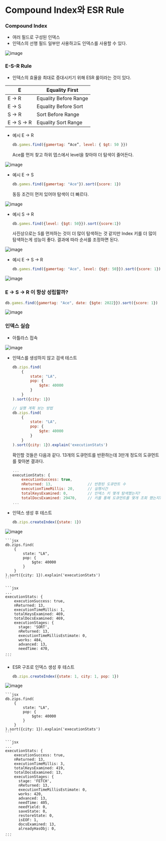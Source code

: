 # Compound Index와 ESR Rule

### Compound Index

- 여러 필드로 구성된 인덱스
- 인덱스의 선행 필드 일부만 사용하고도 인덱스를 사용할 수 있다.
    
![image](https://user-images.githubusercontent.com/57317290/216246670-ff7da8bc-7ba2-4dab-910d-d8b2efea8684.png)
    

### E-S-R Rule

- 인덱스의 효율을 최대로 증대시키기 위해 ESR 룰이라는 것이 있다.

| E | Equality First |
| --- | --- |
| E → R | Equality Before Range |
| E → S | Equality Before Sort |
| S → R | Sort Before Range |
| E → S → R | Equality Sort Range |
- 예시 E → R
    
    ```jsx
    db.games.find({gamertag: “Ace”, level: { $gt: 50 }})
    ```
    
    Ace를 먼저 찾고 하위 뎁스에서 level을 찾아야 더 탐색이 줄어든다.
    
![image](https://user-images.githubusercontent.com/57317290/216246743-91f66771-b6fc-4bc0-939b-fa7b23da3f70.png)
    
- 예시 E → S
    
    ```jsx
    db.games.find({gamertag: "Ace"}).sort({score: 1})
    ```
    
    동등 조건이 먼저 있어야 탐색이 더 빠르다.
    
![image](https://user-images.githubusercontent.com/57317290/216246772-34d9e85c-c143-473f-8098-2c61b80a9c6f.png)
    

- 예시 S → R
    
    ```jsx
    db.games.find({level: {$gt: 50}}).sort({score:1})
    ```
    
    사진상으로는 S를 먼저하는 것이 더 많이 탐색하는 것 같지만 Index 키를 더 많이 탐색하는게 성능이 좋다. 결과에 따라 순서를 조정하면 된다.
    
![image](https://user-images.githubusercontent.com/57317290/216246794-f1baeae8-5df3-4b58-a2d4-66fd208c84df.png)
    

- 예시 E → S → R
    
    ```jsx
    db.games.find({gamertag: "Ace", level: {$gt: 50}}).sort({score: 1})
    ```
    
![image](https://user-images.githubusercontent.com/57317290/216246819-76c4c48b-d8ea-4b45-ad3c-b961087c1a2f.png)
    

### E → S → R 이 항상 성립할까?

```jsx
db.games.find({gamertag: "Ace", date: {$gte: 2022}}).sort({score: 1})
```

![image](https://user-images.githubusercontent.com/57317290/216246847-81aebb27-e03d-4105-956d-51c3fd32ab17.png)

### 인덱스 실습

- 아틀라스 접속
    
![image](https://user-images.githubusercontent.com/57317290/216246870-02a4b23a-4069-4de9-abf4-8a1a6a156f59.png)
    

- 인덱스를 생성하지 않고 검색 테스트
    
    ```jsx
    db.zips.find(
        {
            state: "LA",
            pop: {
                $gte: 40000
            }
        }
    ).sort({city: 1})
    ```
    
    ```jsx
    // 실행 계획 보는 방법
    db.zips.find(
        {
            state: "LA",
            pop: {
                $gte: 40000
            }
        }
    ).sort({city: 1}).explain('executionStats')
    ```
    
    확인할 것들은 다음과 같다. 13개의 도큐먼트를 반환하는데 3만개 정도의 도큐먼트를 찾아본 결과다.
    
    ```jsx
    ...
    executionStats: {
        executionSuccess: true,
        nReturned: 13,                // 반환된 도큐먼트 수
        executionTimeMillis: 20,      // 실행시간
        totalKeysExamined: 0,         // 인덱스 키 몇개 탐색했는지?
        totalDocsExamined: 29470,     // 키를 통해 도큐먼트를 몇개 조회 했는지?
    ...
    ```
    

- 인덱스 생성 후 테스트
    
    ```jsx
    db.zips.createIndex({state: 1})
    ```
    
![image](https://user-images.githubusercontent.com/57317290/216246905-a7d6737b-64b9-4421-9ade-fffba713d317.png)
    
    ```jsx
    db.zips.find(
        {
            state: "LA",
            pop: {
                $gte: 40000
            }
        }
    ).sort({city: 1}).explain('executionStats')
    ```
    
    ```jsx
    ...
    executionStats: {
        executionSuccess: true,
        nReturned: 13,
        executionTimeMillis: 1,
        totalKeysExamined: 469,
        totalDocsExamined: 469,
        executionStages: {
          stage: 'SORT',
          nReturned: 13,
          executionTimeMillisEstimate: 0,
          works: 484,
          advanced: 13,
          needTime: 470,
    ...
    ```
    
- ESR 구조로 인덱스 생성 후 테스트
    
    ```jsx
    db.zips.createIndex({state: 1, city: 1, pop: 1})
    ```
    
![image](https://user-images.githubusercontent.com/57317290/216246938-ed3539c5-8520-494a-bce8-f46876add3cf.png)
    
    ```jsx
    db.zips.find(
        {
            state: "LA",
            pop: {
                $gte: 40000
            }
        }
    ).sort({city: 1}).explain('executionStats')
    ```
    
    ```jsx
    ...
    executionStats: {
        executionSuccess: true,
        nReturned: 13,
        executionTimeMillis: 3,
        totalKeysExamined: 419,
        totalDocsExamined: 13,
        executionStages: {
          stage: 'FETCH',
          nReturned: 13,
          executionTimeMillisEstimate: 0,
          works: 420,
          advanced: 13,
          needTime: 405,
          needYield: 0,
          saveState: 0,
          restoreState: 0,
          isEOF: 1,
          docsExamined: 13,
          alreadyHasObj: 0,
    ...
    ```
